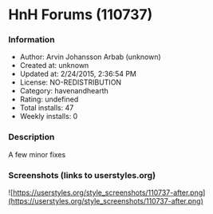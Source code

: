 # HnH Forums (110737)

### Information
- Author: Arvin Johansson Arbab (unknown)
- Created at: unknown
- Updated at: 2/24/2015, 2:36:54 PM
- License: NO-REDISTRIBUTION
- Category: havenandhearth
- Rating: undefined
- Total installs: 47
- Weekly installs: 0


### Description
A few minor fixes


### Screenshots (links to userstyles.org)
![https://userstyles.org/style_screenshots/110737-after.png](https://userstyles.org/style_screenshots/110737-after.png)


